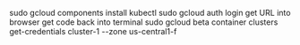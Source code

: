 sudo gcloud components install kubectl
sudo gcloud auth login
get URL into browser
get code back into terminal
sudo gcloud beta container clusters get-credentials cluster-1 --zone us-central1-f
